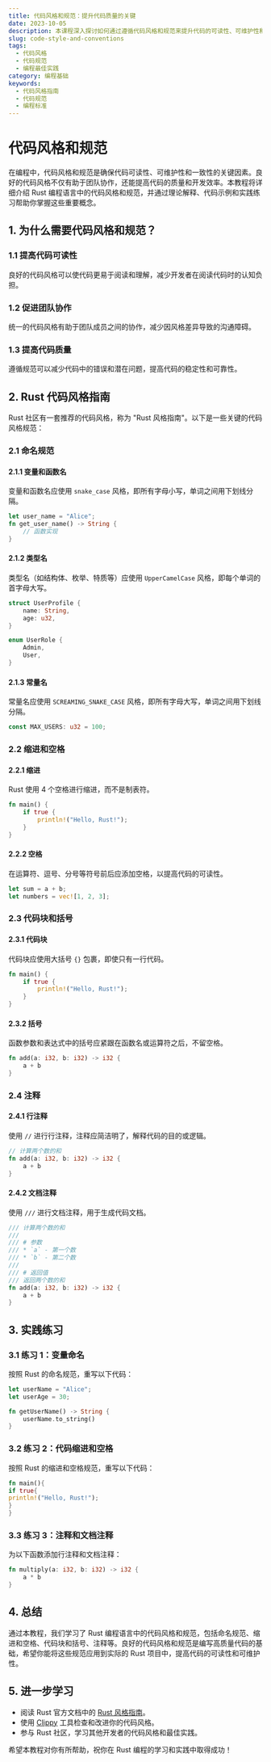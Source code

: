 ```yaml
---
title: 代码风格和规范：提升代码质量的关键
date: 2023-10-05
description: 本课程深入探讨如何通过遵循代码风格和规范来提升代码的可读性、可维护性和团队协作效率。
slug: code-style-and-conventions
tags:
  - 代码风格
  - 代码规范
  - 编程最佳实践
category: 编程基础
keywords:
  - 代码风格指南
  - 代码规范
  - 编程标准
---
```


# 代码风格和规范

在编程中，代码风格和规范是确保代码可读性、可维护性和一致性的关键因素。良好的代码风格不仅有助于团队协作，还能提高代码的质量和开发效率。本教程将详细介绍 Rust 编程语言中的代码风格和规范，并通过理论解释、代码示例和实践练习帮助你掌握这些重要概念。

## 1. 为什么需要代码风格和规范？

### 1.1 提高代码可读性
良好的代码风格可以使代码更易于阅读和理解，减少开发者在阅读代码时的认知负担。

### 1.2 促进团队协作
统一的代码风格有助于团队成员之间的协作，减少因风格差异导致的沟通障碍。

### 1.3 提高代码质量
遵循规范可以减少代码中的错误和潜在问题，提高代码的稳定性和可靠性。

## 2. Rust 代码风格指南

Rust 社区有一套推荐的代码风格，称为 "Rust 风格指南"。以下是一些关键的代码风格规范：

### 2.1 命名规范

#### 2.1.1 变量和函数名
变量和函数名应使用 `snake_case` 风格，即所有字母小写，单词之间用下划线分隔。

```rust
let user_name = "Alice";
fn get_user_name() -> String {
    // 函数实现
}
```

#### 2.1.2 类型名
类型名（如结构体、枚举、特质等）应使用 `UpperCamelCase` 风格，即每个单词的首字母大写。

```rust
struct UserProfile {
    name: String,
    age: u32,
}

enum UserRole {
    Admin,
    User,
}
```

#### 2.1.3 常量名
常量名应使用 `SCREAMING_SNAKE_CASE` 风格，即所有字母大写，单词之间用下划线分隔。

```rust
const MAX_USERS: u32 = 100;
```

### 2.2 缩进和空格

#### 2.2.1 缩进
Rust 使用 4 个空格进行缩进，而不是制表符。

```rust
fn main() {
    if true {
        println!("Hello, Rust!");
    }
}
```

#### 2.2.2 空格
在运算符、逗号、分号等符号前后应添加空格，以提高代码的可读性。

```rust
let sum = a + b;
let numbers = vec![1, 2, 3];
```

### 2.3 代码块和括号

#### 2.3.1 代码块
代码块应使用大括号 `{}` 包裹，即使只有一行代码。

```rust
fn main() {
    if true {
        println!("Hello, Rust!");
    }
}
```

#### 2.3.2 括号
函数参数和表达式中的括号应紧跟在函数名或运算符之后，不留空格。

```rust
fn add(a: i32, b: i32) -> i32 {
    a + b
}
```

### 2.4 注释

#### 2.4.1 行注释
使用 `//` 进行行注释，注释应简洁明了，解释代码的目的或逻辑。

```rust
// 计算两个数的和
fn add(a: i32, b: i32) -> i32 {
    a + b
}
```

#### 2.4.2 文档注释
使用 `///` 进行文档注释，用于生成代码文档。

```rust
/// 计算两个数的和
///
/// # 参数
/// * `a` - 第一个数
/// * `b` - 第二个数
///
/// # 返回值
/// 返回两个数的和
fn add(a: i32, b: i32) -> i32 {
    a + b
}
```

## 3. 实践练习

### 3.1 练习 1：变量命名

按照 Rust 的命名规范，重写以下代码：

```rust
let userName = "Alice";
let userAge = 30;

fn getUserName() -> String {
    userName.to_string()
}
```

### 3.2 练习 2：代码缩进和空格

按照 Rust 的缩进和空格规范，重写以下代码：

```rust
fn main(){
if true{
println!("Hello, Rust!");
}
}
```

### 3.3 练习 3：注释和文档注释

为以下函数添加行注释和文档注释：

```rust
fn multiply(a: i32, b: i32) -> i32 {
    a * b
}
```

## 4. 总结

通过本教程，我们学习了 Rust 编程语言中的代码风格和规范，包括命名规范、缩进和空格、代码块和括号、注释等。良好的代码风格和规范是编写高质量代码的基础，希望你能将这些规范应用到实际的 Rust 项目中，提高代码的可读性和可维护性。

## 5. 进一步学习

- 阅读 Rust 官方文档中的 [Rust 风格指南](https://doc.rust-lang.org/1.0.0/style/)。
- 使用 [Clippy](https://github.com/rust-lang/rust-clippy) 工具检查和改进你的代码风格。
- 参与 Rust 社区，学习其他开发者的代码风格和最佳实践。

希望本教程对你有所帮助，祝你在 Rust 编程的学习和实践中取得成功！
